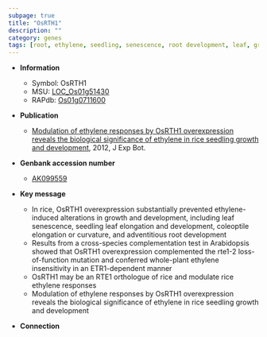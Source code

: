 ```yaml
---
subpage: true
title: "OsRTH1"
description: ""
category: genes
tags: [root, ethylene, seedling, senescence, root development, leaf, growth, adventitious root]
---
```


* **Information**  
    + Symbol: OsRTH1  
    + MSU: [LOC_Os01g51430](http://rice.plantbiology.msu.edu/cgi-bin/ORF_infopage.cgi?orf=LOC_Os01g51430)  
    + RAPdb: [Os01g0711600](http://rapdb.dna.affrc.go.jp/viewer/gbrowse_details/irgsp1?name=Os01g0711600)  

* **Publication**  
    + [Modulation of ethylene responses by OsRTH1 overexpression reveals the biological significance of ethylene in rice seedling growth and development](http://www.ncbi.nlm.nih.gov/pubmed?term=Modulation+of+ethylene+responses+by+OsRTH1+overexpression+reveals+the+biological+significance+of+ethylene+in+rice+seedling+growth+and+development%5BTitle%5D), 2012, J Exp Bot.

* **Genbank accession number**  
    + [AK099559](http://www.ncbi.nlm.nih.gov/nuccore/AK099559)

* **Key message**  
    + In rice, OsRTH1 overexpression substantially prevented ethylene-induced alterations in growth and development, including leaf senescence, seedling leaf elongation and development, coleoptile elongation or curvature, and adventitious root development
    + Results from a cross-species complementation test in Arabidopsis showed that OsRTH1 overexpression complemented the rte1-2 loss-of-function mutation and conferred whole-plant ethylene insensitivity in an ETR1-dependent manner
    + OsRTH1 may be an RTE1 orthologue of rice and modulate rice ethylene responses
    + Modulation of ethylene responses by OsRTH1 overexpression reveals the biological significance of ethylene in rice seedling growth and development

* **Connection**  




